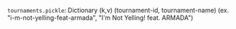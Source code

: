 `tournaments.pickle`: Dictionary (k,v) (tournament-id, tournament-name) (ex. "i-m-not-yelling-feat-armada", "I'm Not Yelling! feat. ARMADA")
